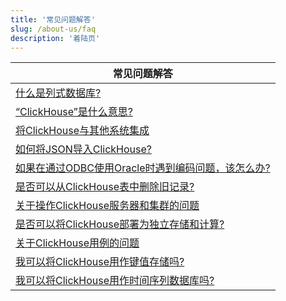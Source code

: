 ```yaml
---
title: '常见问题解答'
slug: /about-us/faq
description: '着陆页'
---
```


| 常见问题解答                                                                                                                       |
|-------------------------------------------------------------------------------------------------------------------------------|
| [什么是列式数据库?](/faq/general/columnar-database)                                                                                  |
| [“ClickHouse”是什么意思?](/faq/general/dbms-naming)                                                                            |
| [将ClickHouse与其他系统集成](/faq/integration)                                                                          |
| [如何将JSON导入ClickHouse?](/faq/integration/json-import)                                                         |
| [如果在通过ODBC使用Oracle时遇到编码问题，该怎么办?](/faq/integration/oracle-odbc)                                      |
| [是否可以从ClickHouse表中删除旧记录?](/faq/operations/delete-old-data)                                          |
| [关于操作ClickHouse服务器和集群的问题](/faq/operations)                                                             |
| [是否可以将ClickHouse部署为独立存储和计算?](/faq/operations/deploy-separate-storage-and-compute)                 |
| [关于ClickHouse用例的问题](/faq/use-cases)                                                                                  |
| [我可以将ClickHouse用作键值存储吗?](/faq/use-cases/key-value)                                                                  |
| [我可以将ClickHouse用作时间序列数据库吗?](/faq/use-cases/time-series)                                                        |
